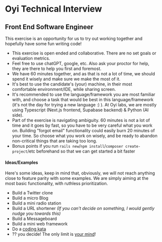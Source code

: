 # Oyi Technical Interview

## Front End Software Engineer
This exercise is an opportunity for us to try out working together and hopefully have some fun writing code!
- This exercise is open ended and collaborative.  There are no set goals or evaluation metrics.
- Feel free to use chatGPT, google, etc.  Also ask your proctor for help, they are there to help you first and foremost.
- We have 60 minutes together, and as that is not a lot of time, we should spend it wisely and make sure we make the most of it.
- It's best to use the candidate's (your) machine, in their most comfortable environment/IDE, while sharing screen.
- It's recommended to use the language/framework you are most familiar with, and choose a task that would be best in this language/framework (it's not the day for trying a new language :) ).  At Oyi labs, we are mostly using Typescript (Next.js frontend, Supabase backend) & Python (AI side).
- Part of the exercise is navigating ambiguity.  60 minutes is not a lot of time and it goes by fast, so you have to be very careful what you work on.  Building "forgot email" functionality could easily burn 20 minutes of your time. So choose what you work on wisely, and be ready to abandon non-critical things that are taking too long.
- Bonus points if you run `rails new`/`npm install`/`composer create-project`/etc beforehand so that we can get started a bit faster

#### Ideas/Examples
Here's some ideas, keep in mind that, obviously, we will not reach anything close to feature parity with some examples.  We are simply aiming at the most basic functionality, with ruthless prioritization.
- Build a Twitter clone
- Build a micro Blog
- Build a mini radio station
- Build a URL shortener *(If you can't decide on something, I would gently nudge you towards this)*
- Build a Messageboard
- Build a mini web framework
- Do a [coding kata](http://codekata.com/)
- ?? you decide! The only limit is [your mind](https://zombo.com/)!
